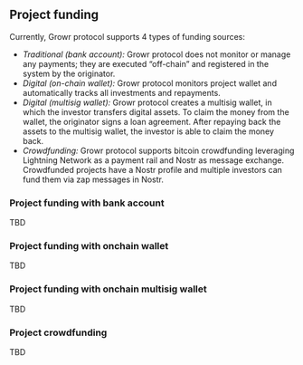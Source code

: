 ## Project funding

Currently, Growr protocol supports 4 types of funding sources:

- _Traditional (bank account):_ Growr protocol does not monitor or manage any payments; they are executed “off-chain” and registered in the system by the originator.
- _Digital (on-chain wallet):_ Growr protocol monitors project wallet and automatically tracks all investments and repayments.
- _Digital (multisig wallet):_ Growr protocol creates a multisig wallet, in which the investor transfers digital assets. To claim the money from the wallet, the originator signs a loan agreement. After repaying back the assets to the multisig wallet, the investor is able to claim the money back.
- _Crowdfunding:_ Growr protocol supports bitcoin crowdfunding leveraging Lightning Network as a payment rail and Nostr as message exchange. Crowdfunded projects have a Nostr profile and multiple investors can fund them via zap messages in Nostr.

### Project funding with bank account

TBD

### Project funding with onchain wallet

TBD

### Project funding with onchain multisig wallet

TBD

### Project crowdfunding

TBD

<div style="page-break-after: always;"></div>
